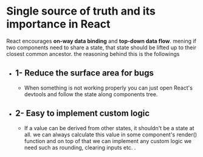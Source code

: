 # Single source of truth and its importance in React

React encourages **on-way data binding** and **top-down data flow**. mening if two components need to share a state, that state should be lifted up to their closest common ancestor.
the reasoning behind this is the followings

- ## 1- Reduce the surface area for bugs
  - When something is not working properly you can just open React's devtools and follow the state along components tree.
- ## 2- Easy to implement custom logic
  - If a value can be derived from other states, it shouldn't be a state at all. we can always calculate this value in some component's render() function and on top of that we can implement any custom logic we need such as rounding, clearing inputs etc. .
